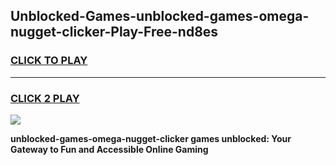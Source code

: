 
## Unblocked-Games-unblocked-games-omega-nugget-clicker-Play-Free-nd8es
<h3>
<a href="https://premium76.site?title=unblocked-games-omega-nugget-clicker&ref=23A">CLICK TO PLAY</a></h3>
<hr>

<h3>
<a href="https://premium76.site?title=unblocked-games-omega-nugget-clicker&ref=23A">CLICK 2 PLAY</a>
  
</h3>

<a href="https://premium76.site?title=unblocked-games-omega-nugget-clicker&ref=23A"><img src="https://clearcache.store/games.png"></a>


**unblocked-games-omega-nugget-clicker games unblocked: Your Gateway to Fun and Accessible Online Gaming**
